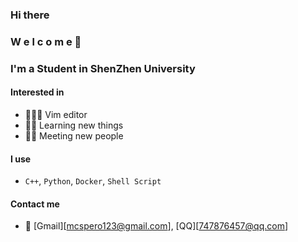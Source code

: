### Hi there 

<!--
**mikaizhu/mikaizhu** is a ✨ _special_ ✨ repository because its `README.md` (this file) appears on your GitHub profile.

Here are some ideas to get you started:

- 🔭 I’m currently working on ...
- 🌱 I’m currently learning ...
- 👯 I’m looking to collaborate on ...
- 🤔 I’m looking for help with ...
- 💬 Ask me about ...
- 📫 How to reach me: ...
- 😄 Pronouns: ...
- ⚡ Fun fact: ...
-->

### W e l c o m e 👋

### I'm a Student in ShenZhen University 

#### Interested in

<!-- 
you can put your gifs right there
<img align="right" src="/pepe.gif" width="398" height="394" />
-->

- 👨🏼‍💻 Vim editor 
- 🤹‍♀️ Learning new things
- 👋🏻 Meeting new people

#### I use
- `C++`, `Python`, `Docker`, `Shell Script`


#### Contact me
- 📜 [Gmail][mcspero123@gmail.com], [QQ][747876457@qq.com]
